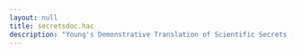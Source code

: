 ```yaml
---
layout: null
title: secretsdoc.hac
description: "Young's Demonstrative Translation of Scientific Secrets (1861)"
---
```

